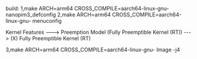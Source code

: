 build:
1,make ARCH=arm64 CROSS_COMPILE=aarch64-linux-gnu- nanopim3_defconfig
2,make ARCH=arm64 CROSS_COMPILE=aarch64-linux-gnu- menuconfig
     
   Kernel Features --->
     Preemption Model (Fully Preemptible Kernel (RT))  --->
        (X) Fully Preemptible Kernel (RT) 
  
3,make ARCH=arm64 CROSS_COMPILE=aarch64-linux-gnu- Image -j4
